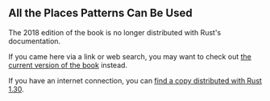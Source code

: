 ## All the Places Patterns Can Be Used

The 2018 edition of the book is no longer distributed with Rust's documentation.

If you came here via a link or web search, you may want to check out [the current
version of the book](../ch19-01-all-the-places-for-patterns.html) instead.

If you have an internet connection, you can [find a copy distributed with
Rust
1.30](https://doc.rust-lang.org/1.30.0/book/2018-edition/ch18-01-all-the-places-for-patterns.html).
